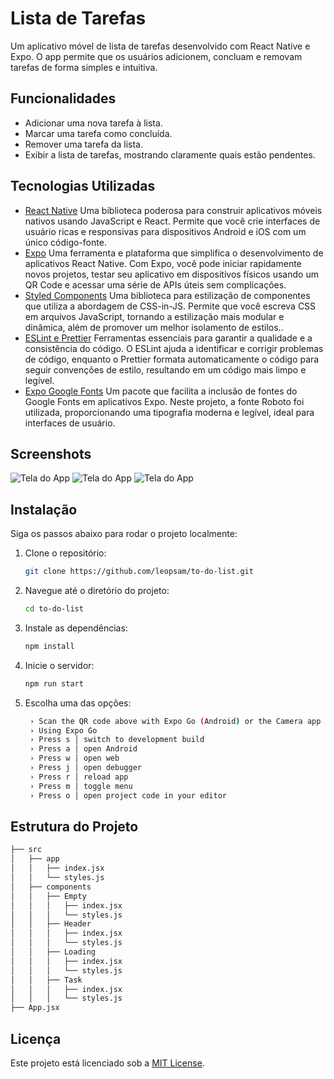 # Lista de Tarefas

Um aplicativo móvel de lista de tarefas desenvolvido com React Native e Expo. O app permite que os usuários adicionem, concluam e removam tarefas de forma simples e intuitiva.

## Funcionalidades

-   Adicionar uma nova tarefa à lista.
-   Marcar uma tarefa como concluída.
-   Remover uma tarefa da lista.
-   Exibir a lista de tarefas, mostrando claramente quais estão pendentes.

## Tecnologias Utilizadas

-   [React Native](https://reactnative.dev/docs/getting-started) Uma biblioteca poderosa para construir aplicativos móveis nativos usando JavaScript e React. Permite que você crie interfaces de usuário ricas e responsivas para dispositivos Android e iOS com um único código-fonte.
-   [Expo](https://docs.expo.dev/) Uma ferramenta e plataforma que simplifica o desenvolvimento de aplicativos React Native. Com Expo, você pode iniciar rapidamente novos projetos, testar seu aplicativo em dispositivos físicos usando um QR Code e acessar uma série de APIs úteis sem complicações.
-   [Styled Components](https://styled-components.com/) Uma biblioteca para estilização de componentes que utiliza a abordagem de CSS-in-JS. Permite que você escreva CSS em arquivos JavaScript, tornando a estilização mais modular e dinâmica, além de promover um melhor isolamento de estilos..
-   [ESLint e Prettier](https://prettier.io/docs/en/) Ferramentas essenciais para garantir a qualidade e a consistência do código. O ESLint ajuda a identificar e corrigir problemas de código, enquanto o Prettier formata automaticamente o código para seguir convenções de estilo, resultando em um código mais limpo e legível.
-   [Expo Google Fonts](https://docs.expo.dev/develop/user-interface/fonts/) Um pacote que facilita a inclusão de fontes do Google Fonts em aplicativos Expo. Neste projeto, a fonte Roboto foi utilizada, proporcionando uma tipografia moderna e legível, ideal para interfaces de usuário.

## Screenshots

![Tela do App](https://drive.google.com/uc?id=1cy2YTYnkq-gkCjbkbXdeQax-CX5VX9m-)
![Tela do App](https://drive.google.com/uc?id=1cy2YTYnkq-gkCjbkbXdeQax-CX5VX9m-)
![Tela do App](https://drive.google.com/uc?id=1cy2YTYnkq-gkCjbkbXdeQax-CX5VX9m-)

## Instalação

Siga os passos abaixo para rodar o projeto localmente:

1. Clone o repositório:

    ```bash
    git clone https://github.com/leopsam/to-do-list.git
    ```

2. Navegue até o diretório do projeto:

    ```bash
    cd to-do-list
    ```

3. Instale as dependências:
    ```bash
    npm install
    ```
4. Inicie o servidor:
    ```bash
    npm run start
    ```
5. Escolha uma das opções:
    ```bash
     › Scan the QR code above with Expo Go (Android) or the Camera app (iOS)
     › Using Expo Go
     › Press s │ switch to development build
     › Press a │ open Android
     › Press w │ open web
     › Press j │ open debugger
     › Press r │ reload app
     › Press m │ toggle menu
     › Press o │ open project code in your editor
    ```

## Estrutura do Projeto

```bash
├── src
│   ├── app
│   │   ├── index.jsx
│   │   └── styles.js
│   ├── components
│   │   ├── Empty
│   │   │   ├── index.jsx
│   │   │   └── styles.js
│   │   ├── Header
│   │   │   ├── index.jsx
│   │   │   └── styles.js
│   │   ├── Loading
│   │   │   ├── index.jsx
│   │   │   └── styles.js
│   │   ├── Task
│   │   │   ├── index.jsx
│   │   │   └── styles.js
├── App.jsx

```

## Licença

Este projeto está licenciado sob a [MIT License](LICENSE).
